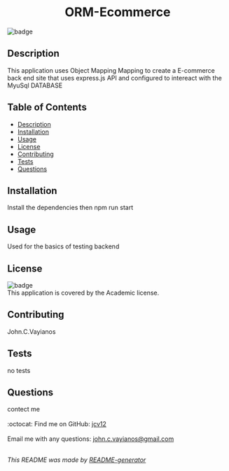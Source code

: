 <h1 align='center'>ORM-Ecommerce</h1>
    
  ![badge](https://img.shields.io/badge/license-Academic-brightgreen)<br />
    
  ## Description
  This application uses Object Mapping Mapping to create a E-commerce back end   site that uses express.js API and configured to  intereact with the MyuSql DATABASE

  ## Table of Contents
  - [Description](#description)
  - [Installation](#installation)
  - [Usage](#usage)
  - [License](#license)
  - [Contributing](#contributing)
  - [Tests](#tests)
  - [Questions](#questions)

  ## Installation
  Install the dependencies then npm run start

  ## Usage
  Used for the basics of testing backend

  ## License
  ![badge](https://img.shields.io/badge/license-Academic-brightgreen)
  <br />
  This application is covered by the Academic license.

  ## Contributing
  John.C.Vayianos

  ## Tests
  no tests

  ## Questions
  contect me<br />
  <br />
  :octocat: Find me on GitHub: [jcv12](https://github.com/jcv12)<br />
  <br />
  Email me with any questions: john.c.vayianos@gmail.com<br /><br />

  _This README was made by [README-generator](https://github.com/jcv12/ReadMe-Generator)_
